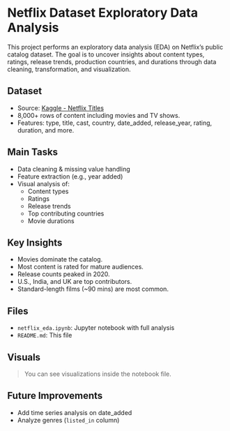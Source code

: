 #  Netflix Dataset Exploratory Data Analysis

This project performs an exploratory data analysis (EDA) on Netflix’s public catalog dataset. The goal is to uncover insights about content types, ratings, release trends, production countries, and durations through data cleaning, transformation, and visualization.

##  Dataset
- Source: [Kaggle - Netflix Titles](https://www.kaggle.com/datasets/shivamb/netflix-shows)
- 8,000+ rows of content including movies and TV shows.
- Features: type, title, cast, country, date_added, release_year, rating, duration, and more.

##  Main Tasks
- Data cleaning & missing value handling
- Feature extraction (e.g., year added)
- Visual analysis of:
  - Content types
  - Ratings
  - Release trends
  - Top contributing countries
  - Movie durations

##  Key Insights
- Movies dominate the catalog.
- Most content is rated for mature audiences.
- Release counts peaked in 2020.
- U.S., India, and UK are top contributors.
- Standard-length films (~90 mins) are most common.

##  Files
- `netflix_eda.ipynb`: Jupyter notebook with full analysis
- `README.md`: This file

##  Visuals
> You can see visualizations inside the notebook file.

##  Future Improvements
- Add time series analysis on date_added
- Analyze genres (`listed_in` column)

